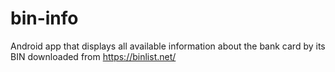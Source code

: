 # bin-info
Android app that displays all available information about the bank card by its BIN downloaded from https://binlist.net/

